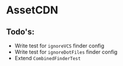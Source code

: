 # AssetCDN


## Todo's:

 - Write test for `ignoreVCS` finder config
 - Write test for `ignoreDotFiles` finder config
 - Extend `CombinedFinderTest`
